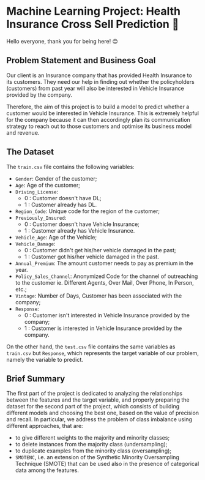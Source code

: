 # Machine Learning Project: Health Insurance Cross Sell Prediction 🏥

Hello everyone, thank you for being here! 😊

## Problem Statement and Business Goal

Our client is an Insurance company that has provided Health Insurance to its customers. They need our help in finding out whether the policyholders (customers) from past year will also be interested in Vehicle Insurance provided by the company.

Therefore, the aim of this project is to build a model to predict whether a customer would be interested in Vehicle Insurance. This is extremely helpful for the company because it can then accordingly plan its communication strategy to reach out to those customers and optimise its business model and revenue.

## The Dataset

The `train.csv` file contains the following variables:

* `Gender`: Gender of the customer;
* `Age`: Age of the customer;
* `Driving_License`:
  * 0 : Customer doesn't have DL;
  * 1 : Customer already has DL.
* `Region_Code`: Unique code for the region of the customer;
* `Previously_Insured`:
  * 0 : Customer doesn't have Vehicle Insurance;
  * 1 : Customer already has Vehicle Insurance.
* `Vehicle_Age`: Age of the Vehicle;
* `Vehicle_Damage`:
  * 0 : Customer didn't get his/her vehicle damaged in the past;
  * 1 : Customer got his/her vehicle damaged in the past.
* `Annual_Premium`: The amount customer needs to pay as premium in the year.
* `Policy_Sales_Channel`: Anonymized Code for the channel of outreaching to the customer ie. Different Agents, Over Mail, Over Phone, In Person, etc.;
* `Vintage`: Number of Days, Customer has been associated with the company;
* `Response`:
  * 0 : Customer isn't interested in Vehicle Insurance provided by the company;
  * 1 : Customer is interested in Vehicle Insurance provided by the company.

On the other hand, the `test.csv` file contains the same variables as `train.csv` but `Response`, which represents the target variable of our problem, namely the variable to predict.

## Brief Summary

The first part of the project is dedicated to analyzing the relationships between the features and the target variable, and properly preparing the dataset for the second part of the project, which consists of building different models and choosing the best one, based on the value of precision and recall. In particular, we address the problem of class imbalance using different approaches, that are: 

* to give different weights to the majority and minority classes;
* to delete instances from the majority class (undersampling);
* to duplicate examples from the minority class (oversampling);
* `SMOTENC`, i.e. an extension of the Synthetic Minority Oversampling Technique (SMOTE) that can be used also in the presence of categorical data among the features.


